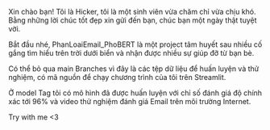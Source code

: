 Xin chào bạn!
Tôi là Hicker, tôi là một sinh viên vừa chăm chỉ vừa chịu khó.
Bằng những lời chúc tốt đẹp xin gửi đến bạn, chúc bạn một ngày thật tuyệt vời.

Bắt đầu nhé,
PhanLoaiEmail_PhoBERT là một project tâm huyết sau nhiều cố gắng tìm hiểu trên trời dưới biển và nhận được nhiều sự giúp đỡ từ bạn bè.

Có thể bỏ qua main Branches vì đây là các tệp dữ liệu để huấn luyện và thử nghiệm, có mã nguồn để chạy chương trình của tôi trên Streamlit.

Ở model Tag tôi có mô hình đã được huấn luyện với chỉ số đánh giá độ chính xác tới 96% và video thử nghiệm đánh giá Email trên môi trường Internet.

Try with me <3
